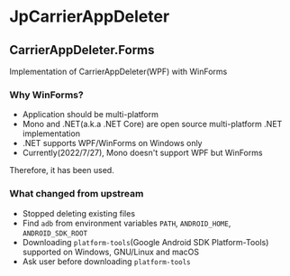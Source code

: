 # JpCarrierAppDeleter
## CarrierAppDeleter.Forms
Implementation of CarrierAppDeleter(WPF) with WinForms

### Why WinForms?
* Application should be multi-platform
* Mono and .NET(a.k.a .NET Core) are open source multi-platform .NET implementation
* .NET supports WPF/WinForms on Windows only
* Currently(2022/7/27), Mono doesn't support WPF but WinForms

Therefore, it has been used.

### What changed from upstream
* Stopped deleting existing files
* Find `adb` from environment variables `PATH`, `ANDROID_HOME`, `ANDROID_SDK_ROOT`
* Downloading `platform-tools`(Google Android SDK Platform-Tools) supported on Windows, GNU/Linux and macOS
* Ask user before downloading `platform-tools`
